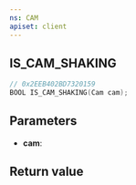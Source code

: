 ```yaml
---
ns: CAM
apiset: client
---
```

## IS_CAM_SHAKING

```c
// 0x2EEB402BD7320159
BOOL IS_CAM_SHAKING(Cam cam);
```


## Parameters
* **cam**:

## Return value

